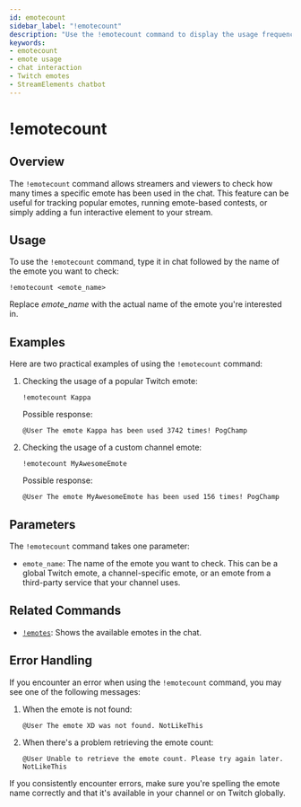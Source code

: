 ```yaml
---
id: emotecount
sidebar_label: "!emotecount"
description: "Use the !emotecount command to display the usage frequency of specific emotes in your Twitch chat."
keywords:
- emotecount
- emote usage
- chat interaction
- Twitch emotes
- StreamElements chatbot
---
```


# !emotecount

## Overview

The `!emotecount` command allows streamers and viewers to check how many times a specific emote has been used in the chat. This feature can be useful for tracking popular emotes, running emote-based contests, or simply adding a fun interactive element to your stream.

## Usage

To use the `!emotecount` command, type it in chat followed by the name of the emote you want to check:

```
!emotecount <emote_name>
```

Replace *emote_name* with the actual name of the emote you're interested in.

## Examples

Here are two practical examples of using the `!emotecount` command:

1. Checking the usage of a popular Twitch emote:

   ```
   !emotecount Kappa
   ```

   Possible response:
   ```
   @User The emote Kappa has been used 3742 times! PogChamp
   ```

2. Checking the usage of a custom channel emote:

   ```
   !emotecount MyAwesomeEmote
   ```

   Possible response:
   ```
   @User The emote MyAwesomeEmote has been used 156 times! PogChamp
   ```

## Parameters

The `!emotecount` command takes one parameter:

- `emote_name`: The name of the emote you want to check. This can be a global Twitch emote, a channel-specific emote, or an emote from a third-party service that your channel uses.

## Related Commands

- [`!emotes`](emotes.md): Shows the available emotes in the chat.

## Error Handling

If you encounter an error when using the `!emotecount` command, you may see one of the following messages:

1. When the emote is not found:
   ```
   @User The emote XD was not found. NotLikeThis
   ```

2. When there's a problem retrieving the emote count:
   ```
   @User Unable to retrieve the emote count. Please try again later. NotLikeThis
   ```

If you consistently encounter errors, make sure you're spelling the emote name correctly and that it's available in your channel or on Twitch globally.
